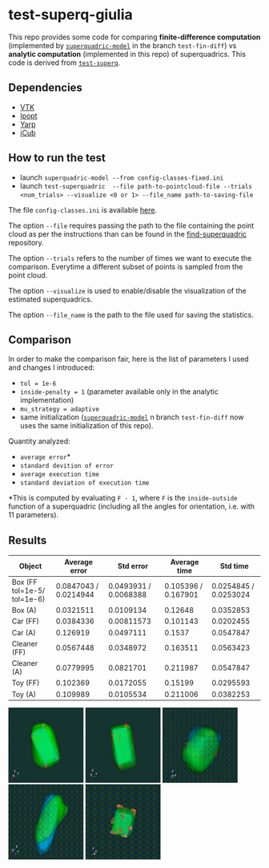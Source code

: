 # test-superq-giulia

This repo provides some code for comparing **finite-difference computation**
(implemented by [`superquadric-model`](https://github.com/robotology/superquadric-model/tree/test-finite-diff)
in the branch `test-fin-diff`)
vs **analytic computation** (implemented in this repo) of superquadrics.
This code is derived from [`test-superq`](https://gist.github.com/pattacini/4eb6c5e40667d1242bc3470253d765af). 

## Dependencies
- [VTK](https://github.com/Kitware/VTK)
- [Ipopt](https://github.com/coin-or/Ipopt)
- [Yarp](https://github.com/robotology/yarp)
- [iCub](https://github.com/robotology/icub-main)

## How to run the test
- launch `superquadric-model --from config-classes-fixed.ini`
- launch `test-superquadric  --file path-to-pointcloud-file --trials <num_trials> --visualize <0 or 1> --file_name path-to-saving-file`

The file `config-classes.ini` is available
[here](https://github.com/robotology/superquadric-model/blob/test-finite-diff/app/conf/config-classes-fixed.ini). 


The option `--file` requires passing the path to the file containing the point cloud as per the instructions than can be found in
the [find-superquadric](https://github.com/pattacini/find-superquadric) repository.

The option `--trials` refers to the number of times we want to execute the comparison. Everytime a different subset of points is sampled 
from the point cloud.

The option `--visualize` is used to enable/disable the visualization of the estimated superquadrics.

The option `--file_name` is the path to the file used for saving the statistics.

## Comparison
In order to make the comparison fair, here is the list of parameters I used and changes I introduced:

- `tol = 1e-6`
- `inside-penalty = 1` (parameter available only in the analytic implementation)
- `mu_strategy = adaptive`
- same initialization ([`superquadric-model`](https://github.com/robotology/superquadric-model/tree/test-finite-diff) 
n branch `test-fin-diff` now uses the same initialization of this repo).

Quantity analyzed:
- `average error`*
- `standard devition of error`
- `average execution time`
- `standard deviation of execution time`

*This is computed by evaluating `F - 1`, where `F` is the `inside-outside` function of a superquadric (including all the angles for orientation,
i.e. with 11 parameters).

## Results
| Object | Average error | Std error | Average time | Std time | 
| --- | --- | --- | --- | --- |
| Box (FF tol=1e-5/ tol=1e-6) | 0.0847043 / 0.0214944 | 0.0493931 / 0.0068388| 0.105396 / 0.167901 | 0.0254845 / 0.0253024| 
| Box (A) | 0.0321511 | 0.0109134 | 0.12648 | 0.0352853 | 
| Car (FF) | 0.0384336 | 0.00811573 | 0.101143 | 0.0202455 | 
| Car (A) | 0.126919 | 0.0497111 | 0.1537 | 0.0547847 | 
| Cleaner (FF) | 0.0567448 | 0.0348972 | 0.163511 | 0.0563423 | 
| Cleaner (A) | 0.0779995 | 0.0821701 | 0.211987 | 0.0547847 | 
| Toy (FF) | 0.102369 | 0.0172055 | 0.15199 | 0.0295593 | 
| Toy (A) | 0.109989 | 0.0105534 | 0.211006 | 0.0382253 | 

<img src="https://github.com/giuliavezzani/test-superq-giulia/blob/master/misc/box-tol5.gif" width=150 height=150> <img src="https://github.com/giuliavezzani/test-superq-giulia/blob/master/misc/box-tol6.gif" width=150 height=150> <img src="https://github.com/giuliavezzani/test-superq-giulia/blob/master/misc/car.gif" width=150 height=150> <img src="https://github.com/giuliavezzani/test-superq-giulia/blob/master/misc/cleaner.gif" width=150 height=150> <img src="https://github.com/giuliavezzani/test-superq-giulia/blob/master/misc/toy.gif" width=150 height=150>


